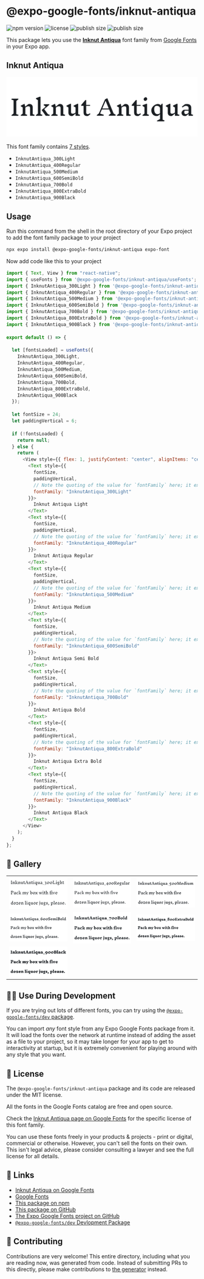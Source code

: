 # @expo-google-fonts/inknut-antiqua

![npm version](https://flat.badgen.net/npm/v/@expo-google-fonts/inknut-antiqua)
![license](https://flat.badgen.net/github/license/expo/google-fonts)
![publish size](https://flat.badgen.net/packagephobia/install/@expo-google-fonts/inknut-antiqua)
![publish size](https://flat.badgen.net/packagephobia/publish/@expo-google-fonts/inknut-antiqua)

This package lets you use the [**Inknut Antiqua**](https://fonts.google.com/specimen/Inknut+Antiqua) font family from [Google Fonts](https://fonts.google.com/) in your Expo app.

## Inknut Antiqua

![Inknut Antiqua](./font-family.png)

This font family contains [7 styles](#-gallery).

- `InknutAntiqua_300Light`
- `InknutAntiqua_400Regular`
- `InknutAntiqua_500Medium`
- `InknutAntiqua_600SemiBold`
- `InknutAntiqua_700Bold`
- `InknutAntiqua_800ExtraBold`
- `InknutAntiqua_900Black`

## Usage

Run this command from the shell in the root directory of your Expo project to add the font family package to your project

```sh
npx expo install @expo-google-fonts/inknut-antiqua expo-font
```

Now add code like this to your project

```js
import { Text, View } from "react-native";
import { useFonts } from '@expo-google-fonts/inknut-antiqua/useFonts';
import { InknutAntiqua_300Light } from '@expo-google-fonts/inknut-antiqua/300Light';
import { InknutAntiqua_400Regular } from '@expo-google-fonts/inknut-antiqua/400Regular';
import { InknutAntiqua_500Medium } from '@expo-google-fonts/inknut-antiqua/500Medium';
import { InknutAntiqua_600SemiBold } from '@expo-google-fonts/inknut-antiqua/600SemiBold';
import { InknutAntiqua_700Bold } from '@expo-google-fonts/inknut-antiqua/700Bold';
import { InknutAntiqua_800ExtraBold } from '@expo-google-fonts/inknut-antiqua/800ExtraBold';
import { InknutAntiqua_900Black } from '@expo-google-fonts/inknut-antiqua/900Black';

export default () => {

  let [fontsLoaded] = useFonts({
    InknutAntiqua_300Light, 
    InknutAntiqua_400Regular, 
    InknutAntiqua_500Medium, 
    InknutAntiqua_600SemiBold, 
    InknutAntiqua_700Bold, 
    InknutAntiqua_800ExtraBold, 
    InknutAntiqua_900Black
  });

  let fontSize = 24;
  let paddingVertical = 6;

  if (!fontsLoaded) {
    return null;
  } else {
    return (
      <View style={{ flex: 1, justifyContent: "center", alignItems: "center" }}>
        <Text style={{
          fontSize,
          paddingVertical,
          // Note the quoting of the value for `fontFamily` here; it expects a string!
          fontFamily: "InknutAntiqua_300Light"
        }}>
          Inknut Antiqua Light
        </Text>
        <Text style={{
          fontSize,
          paddingVertical,
          // Note the quoting of the value for `fontFamily` here; it expects a string!
          fontFamily: "InknutAntiqua_400Regular"
        }}>
          Inknut Antiqua Regular
        </Text>
        <Text style={{
          fontSize,
          paddingVertical,
          // Note the quoting of the value for `fontFamily` here; it expects a string!
          fontFamily: "InknutAntiqua_500Medium"
        }}>
          Inknut Antiqua Medium
        </Text>
        <Text style={{
          fontSize,
          paddingVertical,
          // Note the quoting of the value for `fontFamily` here; it expects a string!
          fontFamily: "InknutAntiqua_600SemiBold"
        }}>
          Inknut Antiqua Semi Bold
        </Text>
        <Text style={{
          fontSize,
          paddingVertical,
          // Note the quoting of the value for `fontFamily` here; it expects a string!
          fontFamily: "InknutAntiqua_700Bold"
        }}>
          Inknut Antiqua Bold
        </Text>
        <Text style={{
          fontSize,
          paddingVertical,
          // Note the quoting of the value for `fontFamily` here; it expects a string!
          fontFamily: "InknutAntiqua_800ExtraBold"
        }}>
          Inknut Antiqua Extra Bold
        </Text>
        <Text style={{
          fontSize,
          paddingVertical,
          // Note the quoting of the value for `fontFamily` here; it expects a string!
          fontFamily: "InknutAntiqua_900Black"
        }}>
          Inknut Antiqua Black
        </Text>
      </View>
    );
  }
};
```

## 🔡 Gallery


||||
|-|-|-|
|![InknutAntiqua_300Light](./300Light/InknutAntiqua_300Light.ttf.png)|![InknutAntiqua_400Regular](./400Regular/InknutAntiqua_400Regular.ttf.png)|![InknutAntiqua_500Medium](./500Medium/InknutAntiqua_500Medium.ttf.png)||
|![InknutAntiqua_600SemiBold](./600SemiBold/InknutAntiqua_600SemiBold.ttf.png)|![InknutAntiqua_700Bold](./700Bold/InknutAntiqua_700Bold.ttf.png)|![InknutAntiqua_800ExtraBold](./800ExtraBold/InknutAntiqua_800ExtraBold.ttf.png)||
|![InknutAntiqua_900Black](./900Black/InknutAntiqua_900Black.ttf.png)||||


## 👩‍💻 Use During Development

If you are trying out lots of different fonts, you can try using the [`@expo-google-fonts/dev` package](https://github.com/expo/google-fonts/tree/master/font-packages/dev#readme).

You can import _any_ font style from any Expo Google Fonts package from it. It will load the fonts over the network at runtime instead of adding the asset as a file to your project, so it may take longer for your app to get to interactivity at startup, but it is extremely convenient for playing around with any style that you want.


## 📖 License

The `@expo-google-fonts/inknut-antiqua` package and its code are released under the MIT license.

All the fonts in the Google Fonts catalog are free and open source.

Check the [Inknut Antiqua page on Google Fonts](https://fonts.google.com/specimen/Inknut+Antiqua) for the specific license of this font family.

You can use these fonts freely in your products & projects - print or digital, commercial or otherwise. However, you can't sell the fonts on their own. This isn't legal advice, please consider consulting a lawyer and see the full license for all details.

## 🔗 Links

- [Inknut Antiqua on Google Fonts](https://fonts.google.com/specimen/Inknut+Antiqua)
- [Google Fonts](https://fonts.google.com/)
- [This package on npm](https://www.npmjs.com/package/@expo-google-fonts/inknut-antiqua)
- [This package on GitHub](https://github.com/expo/google-fonts/tree/master/font-packages/inknut-antiqua)
- [The Expo Google Fonts project on GitHub](https://github.com/expo/google-fonts)
- [`@expo-google-fonts/dev` Devlopment Package](https://github.com/expo/google-fonts/tree/master/font-packages/dev)

## 🤝 Contributing

Contributions are very welcome! This entire directory, including what you are reading now, was generated from code. Instead of submitting PRs to this directly, please make contributions to [the generator](https://github.com/expo/google-fonts/tree/master/packages/generator) instead.
